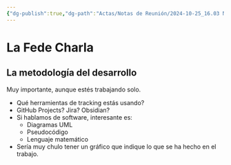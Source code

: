 ```yaml
---
{"dg-publish":true,"dg-path":"Actas/Notas de Reunión/2024-10-25_16.03 Notas de la reunión.md","permalink":"/actas/notas-de-reunion/2024-10-25-16-03-notas-de-la-reunion/"}
---
```


# La Fede Charla

## La metodología del desarrollo

Muy importante, aunque estés trabajando solo.
* Qué herramientas de tracking estás usando?
* GitHub Projects? Jira? Obsidian?
* Si hablamos de software, interesante es:
	* Diagramas UML
	* Pseudocódigo
	* Lenguaje matemático
* Sería muy chulo tener un gráfico que indique lo que se ha hecho en el trabajo.
